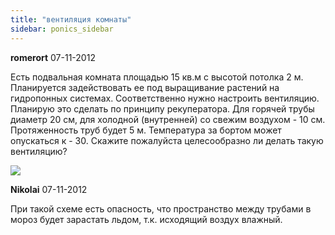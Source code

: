 ```yaml
---
title: "вентиляция комнаты"
sidebar: ponics_sidebar
---
```


**romerort** 07-11-2012

Есть подвальная комната площадью 15 кв.м с высотой потолка 2 м. Планируется задействовать ее под выращивание растений на гидропонных системах. Соответственно нужно настроить вентиляцию. Планирую это сделать по принципу рекуператора. Для горячей трубы диаметр 20 см, для холодной (внутренней) со свежим воздухом - 10 см. Протяженность труб будет 5 м. Температура за бортом может опускаться к - 30. Скажите пожалуйста целесообразно ли делать такую вентиляцию?

![](http://s1.hostingkartinok.com/uploads/thumbs/2012/11/e6902a73af8bac882fab97fac97dffef.png)


**Nikolai** 07-11-2012

При такой схеме есть опасность, что пространство между трубами в мороз будет зарастать льдом, т.к. исходящий воздух влажный.


